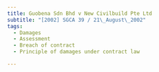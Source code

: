```yaml
---
title: Guobena Sdn Bhd v New Civilbuild Pte Ltd
subtitle: "[2002] SGCA 39 / 21\_August\_2002"
tags:
  - Damages
  - Assessment
  - Breach of contract
  - Principle of damages under contract law

---
```


